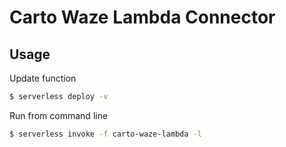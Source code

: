 # Carto Waze Lambda Connector

## Usage

Update function

```bash
$ serverless deploy -v
```

Run from command line

```bash
$ serverless invoke -f carto-waze-lambda -l
```